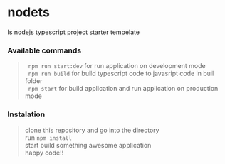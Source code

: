 # nodets
Is nodejs typescript project starter tempelate

### Available commands
> ``` npm run start:dev``` for run application on development mode</br>
> ``` npm run build``` for build typescript code to javasript code in buil folder</br>
> ``` npm start``` for build application and run application on production mode</br>

### Instalation
> clone this repository and go into the directory</br>
> run ```npm install```</br>
> start build something awesome application</br>
> happy code!!</br>
